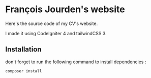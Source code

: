 # François Jourden's website

Here's the source code of my CV's website.

I made it using CodeIgniter 4 and tailwindCSS 3.

## Installation
don't forget to run the following command to install dependencies : 
```sh
composer install
```